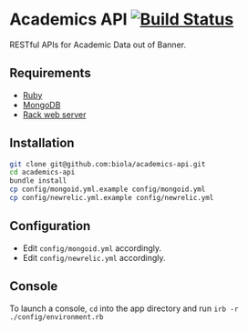 Academics API [![Build Status](https://travis-ci.org/biola/academics-api.png)](https://travis-ci.org/biola/academics-api)
===========
RESTful APIs for Academic Data out of Banner.

Requirements
------------
- [Ruby](https://www.ruby-lang.org)
- [MongoDB](https://www.mongodb.org)
- [Rack web server](http://rack.github.io)

Installation
------------
```bash
git clone git@github.com:biola/academics-api.git
cd academics-api
bundle install
cp config/mongoid.yml.example config/mongoid.yml
cp config/newrelic.yml.example config/newrelic.yml
```

Configuration
-------------
- Edit `config/mongoid.yml` accordingly.
- Edit `config/newrelic.yml` accordingly.

Console
-------
To launch a console, `cd` into the app directory and run `irb -r ./config/environment.rb`
